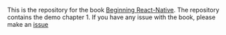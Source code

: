 This is the repository for the book [Beginning React-Native](https://www.gitbook.com/book/checkraiser/beginning-react-native/). The repository contains the demo chapter 1. 
If you have any issue with the book, please make an [issue](https://github.com/checkraiser/beginning-react-native/issues)